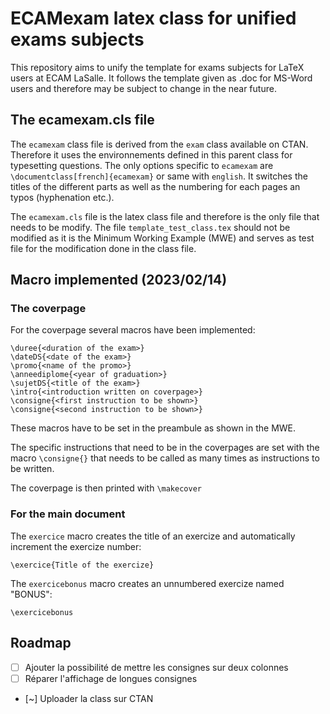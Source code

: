 # ECAMexam latex class for unified exams subjects

This repository aims to unify the template for exams subjects for LaTeX users at ECAM LaSalle. It follows the template given as .doc for MS-Word users and therefore may be subject to change in the near future.

## The ecamexam.cls file

The `ecamexam` class file is derived from the `exam` class available on CTAN. Therefore it uses the environnements defined in this parent class for typesetting questions. The only options specific to `ecamexam` are ``\documentclass[french]{ecamexam}`` or same with `english`. It switches the titles of the different parts as well as the numbering for each pages an typos (hyphenation etc.).

The `ecamexam.cls` file is the latex class file and therefore is the only file that needs to be modify. The file `template_test_class.tex` should not be modified as it is the Minimum Working Example (MWE) and serves as test file for the modification done in the class file.

## Macro implemented (2023/02/14)

### The coverpage
For the coverpage several macros have been implemented:

```\UE{<name of the UE>}
\duree{<duration of the exam>}
\dateDS{<date of the exam>}
\promo{<name of the promo>}
\anneediplome{<year of graduation>}
\sujetDS{<title of the exam>}
\intro{<introduction written on coverpage>}
\consigne{<first instruction to be shown>}
\consigne{<second instruction to be shown>}
```

These macros have to be set in the preambule as shown in the MWE.

The specific instructions that need to be in the coverpages are set with the macro `\consigne{}` that needs to be called as many times as instructions to be written.

The coverpage is then printed with `\makecover`

### For the main document
The `exercice` macro creates the title of an exercize and automatically increment the exercize number:

``\exercice{Title of the exercize}``

The `exercicebonus` macro creates an unnumbered exercize named "BONUS":

``\exercicebonus``

## Roadmap

- [ ] Ajouter la possibilité de mettre les consignes sur deux colonnes
- [ ] Réparer l'affichage de longues consignes
- [~] Uploader la class sur CTAN
